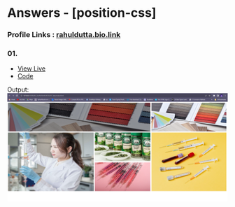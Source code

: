 # Answers - [position-css]
### Profile Links : [rahuldutta.bio.link](https://rahuldutta.bio.link)

### 01.
- [View Live](https://irahuldutta02.github.io/pw-skills-fswd-ja-assignments/007-css-grid/01/)
- [Code](https://github.com/irahuldutta02/pw-skills-fswd-ja-assignments/tree/main/007-css-grid/01/)

Output:
![Output](./01/output.png)

